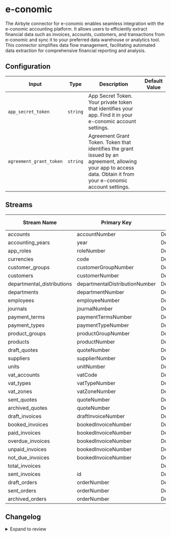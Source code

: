 # e-conomic
The Airbyte connector for e-conomic enables seamless integration with the e-conomic accounting platform. It allows users to efficiently extract financial data such as invoices, accounts, customers, and transactions from e-conomic and sync it to your preferred data warehouse or analytics tool. This connector simplifies data flow management, facilitating automated data extraction for comprehensive financial reporting and analysis.

## Configuration

| Input | Type | Description | Default Value |
|-------|------|-------------|---------------|
| `app_secret_token` | `string` | App Secret Token. Your private token that identifies your app. Find it in your e-conomic account settings. |  |
| `agreement_grant_token` | `string` | Agreement Grant Token. Token that identifies the grant issued by an agreement, allowing your app to access data. Obtain it from your e-conomic account settings. |  |

## Streams
| Stream Name | Primary Key | Pagination | Supports Full Sync | Supports Incremental |
|-------------|-------------|------------|---------------------|----------------------|
| accounts | accountNumber | DefaultPaginator | ✅ |  ❌  |
| accounting_years | year | DefaultPaginator | ✅ |  ❌  |
| app_roles | roleNumber | DefaultPaginator | ✅ |  ❌  |
| currencies | code | DefaultPaginator | ✅ |  ❌  |
| customer_groups | customerGroupNumber | DefaultPaginator | ✅ |  ❌  |
| customers | customerNumber | DefaultPaginator | ✅ |  ❌  |
| departmental_distributions | departmentalDistributionNumber | DefaultPaginator | ✅ |  ❌  |
| departments | departmentNumber | DefaultPaginator | ✅ |  ❌  |
| employees | employeeNumber | DefaultPaginator | ✅ |  ❌  |
| journals | journalNumber | DefaultPaginator | ✅ |  ❌  |
| payment_terms | paymentTermsNumber | DefaultPaginator | ✅ |  ❌  |
| payment_types | paymentTypeNumber | DefaultPaginator | ✅ |  ❌  |
| product_groups | productGroupNumber | DefaultPaginator | ✅ |  ❌  |
| products | productNumber | DefaultPaginator | ✅ |  ❌  |
| draft_quotes | quoteNumber | DefaultPaginator | ✅ |  ❌  |
| suppliers | supplierNumber | DefaultPaginator | ✅ |  ❌  |
| units | unitNumber | DefaultPaginator | ✅ |  ❌  |
| vat_accounts | vatCode | DefaultPaginator | ✅ |  ❌  |
| vat_types | vatTypeNumber | DefaultPaginator | ✅ |  ❌  |
| vat_zones | vatZoneNumber | DefaultPaginator | ✅ |  ❌  |
| sent_quotes | quoteNumber | DefaultPaginator | ✅ |  ❌  |
| archived_quotes | quoteNumber | DefaultPaginator | ✅ |  ❌  |
| draft_invoices | draftInvoiceNumber | DefaultPaginator | ✅ |  ❌  |
| booked_invoices | bookedInvoiceNumber | DefaultPaginator | ✅ |  ❌  |
| paid_invoices | bookedInvoiceNumber | DefaultPaginator | ✅ |  ❌  |
| overdue_invoices | bookedInvoiceNumber | DefaultPaginator | ✅ |  ❌  |
| unpaid_invoices | bookedInvoiceNumber | DefaultPaginator | ✅ |  ❌  |
| not_due_invoices | bookedInvoiceNumber | DefaultPaginator | ✅ |  ❌  |
| total_invoices |  | DefaultPaginator | ✅ |  ❌  |
| sent_invoices | id | DefaultPaginator | ✅ |  ❌  |
| draft_orders | orderNumber | DefaultPaginator | ✅ |  ❌  |
| sent_orders | orderNumber | DefaultPaginator | ✅ |  ❌  |
| archived_orders | orderNumber | DefaultPaginator | ✅ |  ❌  |

## Changelog

<details>
  <summary>Expand to review</summary>

| Version          | Date              | Pull Request | Subject        |
|------------------|-------------------|--------------|----------------|
| 0.0.1 | 2024-10-28 | | Initial release by [@parthiv11](https://github.com/parthiv11) via Connector Builder |

</details>
